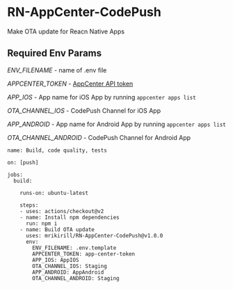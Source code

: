# RN-AppCenter-CodePush

Make OTA update for Reacn Native Apps

## Required Env Params

*ENV_FILENAME* - name of .env file

*APPCENTER_TOKEN* - [AppCenter API token](https://appcenter.ms/settings/apitokens)

*APP_IOS* - App name for iOS App by running `appcenter apps list`

*OTA_CHANNEL_IOS* - CodePush Channel for iOS App

*APP_ANDROID* - App name for Android App by running `appcenter apps list`

*OTA_CHANNEL_ANDROID* - CodePush Channel for Android App


```
name: Build, code quality, tests 

on: [push]

jobs:
  build:

    runs-on: ubuntu-latest

    steps:
    - uses: actions/checkout@v2
    - name: Install npm dependencies
      run: npm i
    - name: Build OTA update
      uses: mrikirill/RN-AppCenter-CodePush@v1.0.0
      env:
        ENV_FILENAME: .env.template
        APPCENTER_TOKEN: app-center-token
        APP_IOS: AppIOS
        OTA_CHANNEL_IOS: Staging
        APP_ANDROID: AppAndroid
        OTA_CHANNEL_ANDROID: Staging
```
